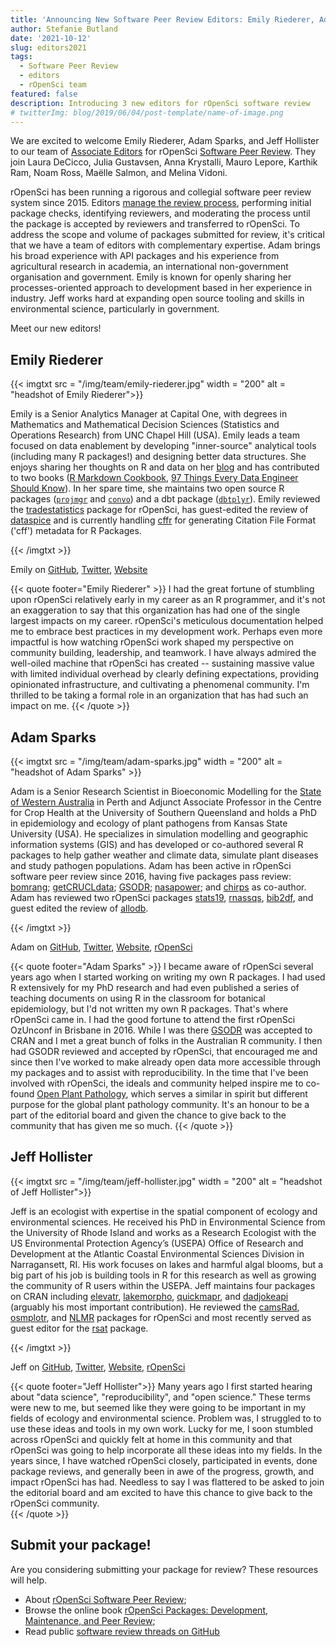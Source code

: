 ```yaml
---
title: 'Announcing New Software Peer Review Editors: Emily Riederer, Adam Sparks, and Jeff Hollister'
author: Stefanie Butland
date: '2021-10-12'
slug: editors2021
tags:
  - Software Peer Review
  - editors
  - rOpenSci team
featured: false
description: Introducing 3 new editors for rOpenSci software review
# twitterImg: blog/2019/06/04/post-template/name-of-image.png
---
```

We are excited to welcome Emily Riederer, Adam Sparks, and Jeff Hollister to our team of [Associate Editors](/software-review/#editors) for rOpenSci [Software Peer Review](/software-review/). 
They join Laura DeCicco, Julia Gustavsen, Anna Krystalli, Mauro Lepore, Karthik Ram, Noam Ross, Maëlle Salmon, and Melina Vidoni. 

rOpenSci has been running a rigorous and collegial software peer review system since 2015. 
Editors [manage the review process](https://devguide.ropensci.org/editorguide.html), performing initial package checks, identifying reviewers, and moderating the process until the package is accepted by reviewers and transferred to rOpenSci. 
To address the scope and volume of packages submitted for review, it's critical that we have a team of editors with complementary expertise.
Adam brings his broad experience with API packages and his experience from agricultural research in academia, an international non-government organisation and government.
Emily is known for openly sharing her processes-oriented approach to development based in her experience in industry.
Jeff works hard at expanding open source tooling and skills in environmental science, particularly in government. 

Meet our new editors!

## Emily Riederer

{{< imgtxt src = "/img/team/emily-riederer.jpg" width = "200" alt = "headshot of Emily Riederer">}} 

Emily is a Senior Analytics Manager at Capital One, with degrees in Mathematics and Mathematical Decision Sciences (Statistics and Operations Research) from UNC Chapel Hill (USA). 
Emily leads a team focused on data enablement by developing "inner-source" analytical tools (including many R packages!) and designing better data structures. She enjoys sharing her thoughts on R and data on her [blog](https://emilyriederer.netlify.com/) and has contributed to two books ([R Markdown Cookbook](https://bookdown.org/yihui/rmarkdown-cookbook/), [97 Things Every Data Engineer Should Know](https://www.oreilly.com/library/view/97-things-every/9781492062400/)). In her spare time, she maintains two open source R packages ([`projmgr`](https://cran.r-project.org/package=projmgr) and [`convo`](https://github.com/emilyriederer/convo)) and a dbt package ([`dbtplyr`](https://github.com/emilyriederer/dbtplyr)). 
Emily reviewed the [tradestatistics](https://github.com/ropensci/software-review/issues/274) package for rOpenSci, has guest-edited the review of [dataspice](https://github.com/ropensci/software-review/issues/426) and is currently handling [cffr](https://github.com/ropensci/software-review/issues/463) for generating Citation File Format ('cff') metadata for R Packages.

{{< /imgtxt >}}

Emily on [GitHub](https://github.com/emilyriederer), [Twitter](https://twitter.com/emilyriederer), [Website](https://emilyriederer.netlify.com/)

{{< quote footer="Emily Riederer" >}}
I had the great fortune of stumbling upon rOpenSci relatively early in my career as an R programmer, and it's not an exaggeration to say that this organization has had one of the single largest impacts on my career. rOpenSci's meticulous documentation helped me to embrace best practices in my development work. Perhaps even more impactful is how watching rOpenSci work shaped my perspective on community building, leadership, and teamwork. I have always admired the well-oiled machine that rOpenSci has created -- sustaining massive value with limited individual overhead by clearly defining expectations, providing opinionated infrastructure, and cultivating a phenomenal community. I'm thrilled to be taking a formal role in an organization that has had such an impact on me. 
{{< /quote >}}


## Adam Sparks

{{< imgtxt src = "/img/team/adam-sparks.jpg" width = "200" alt = "headshot of Adam Sparks" >}} 

Adam is a Senior Research Scientist in Bioeconomic Modelling for the [State of Western Australia](https://www.dpird.wa.gov.au/) in Perth and Adjunct Associate Professor in the Centre for Crop Health at the University of Southern Queensland and holds a PhD in epidemiology and ecology of plant pathogens from Kansas State University (USA). 
He specializes in simulation modelling and geographic information systems (GIS) and has developed or co-authored several R packages to help gather weather and climate data, simulate plant diseases and study pathogen populations. Adam has been active in rOpenSci software peer review since 2016, having five packages pass review: [bomrang](https://docs.ropensci.org/bomrang); [getCRUCLdata](https://docs.ropensci.org/getCRUCLdata); [GSODR](https://docs.ropensci.org/GSODR); [nasapower](https://docs.ropensci.org/nasapower); and [chirps](https://docs.ropensci.org/chirps/) as co-author.
Adam has reviewed two rOpenSci packages [stats19](https://github.com/ropensci/software-review/issues/266), [rnassqs](https://github.com/ropensci/software-review/issues/298), [bib2df](https://github.com/ropensci/software-review/issues/124), and guest edited the review of [allodb](https://github.com/ropensci/software-review/issues/436). 


{{< /imgtxt >}}

Adam on [GitHub](https://github.com/adamhsparks), [Twitter](https://twitter.com/adamhsparks), [Website](https://adamhsparks.com/), [rOpenSci](/author/adam-sparks/)

{{< quote footer="Adam Sparks" >}}
I became aware of rOpenSci several years ago when I started working on writing my own R packages. I had used R extensively for my PhD research and had even published a series of teaching documents on using R in the classroom for botanical epidemiology, but I'd not written my own R packages. That's where rOpenSci came in. I had the good fortune to attend the first rOpenSci OzUnconf in Brisbane in 2016. While I was there [GSODR](https://docs.ropensci.org/GSODR) was accepted to CRAN and I met a great bunch of folks in the Australian R community. I then had GSODR reviewed and accepted by rOpenSci, that encouraged me and since then I've worked to make already open data more accessible through my packages and to assist with reproducibility. In the time that I've been involved with rOpenSci, the ideals and community helped inspire me to co-found [Open Plant Pathology](https://www.openplantpathology.org), which serves a similar in spirit but different purpose for the global plant pathology community. It's an honour to be a part of the editorial board and given the chance to give back to the community that has given me so much.
{{< /quote >}}

## Jeff Hollister

{{< imgtxt src = "/img/team/jeff-hollister.jpg" width = "200" alt = "headshot of Jeff Hollister">}} 

Jeff is an ecologist with expertise in the spatial component of ecology and environmental sciences. He received his PhD in Environmental Science from the University of Rhode Island and works as a Research Ecologist with the US Environmental Protection Agency’s (USEPA) Office of Research and Development at the Atlantic Coastal Environmental Sciences Division in Narragansett, RI. His work focuses on lakes and harmful algal blooms, but a big part of his job is building tools in R for this research as well as growing the community of R users within the USEPA. Jeff maintains four packages on CRAN including [elevatr](https://cran.r-project.org/package=elevatr), [lakemorpho](https://cran.r-project.org/package=lakemorpho), [quickmapr](https://cran.r-project.org/package=quickmapr), and [dadjokeapi](https://cran.r-project.org/package=dadjokeapi) (arguably his most important contribution). He reviewed the [camsRad](https://github.com/ropensci/camsRad), [osmplotr](https://github.com/ropensci/osmplotr), and [NLMR](https://github.com/ropensci/NLMR) packages for rOpenSci and most recently served as guest editor for the [rsat](https://github.com/ropensci/rsat) package.

{{< /imgtxt >}}

Jeff on [GitHub](https://github.com/jhollist), [Twitter](https://twitter.com/jhollist), [Website](https://jwhollister.com/), [rOpenSci](/author/jeff-hollister/)

{{< quote footer="Jeff Hollister">}}
Many years ago I first started hearing about "data science", "reproducibility", and "open science." These terms were new to me, but seemed like they were going to be important in my fields of ecology and environmental science. Problem was, I struggled to to use these ideas and tools in my own work. Lucky for me, I soon stumbled across rOpenSci and quickly felt at home in this community and that rOpenSci was going to help incorporate all these ideas into my fields. In the years since, I have watched rOpenSci closely, participated in events, done package reviews, and generally been in awe of the progress, growth, and impact rOpenSci has had. Needless to say I was flattered to be asked to join the editorial board and am excited to have this chance to give back to the rOpenSci community.  
{{< /quote >}}


## Submit your package!

Are you considering submitting your package for review? These resources will help.

- About [rOpenSci Software Peer Review](/software-review/);
- Browse the online book [rOpenSci Packages: Development, Maintenance, and Peer Review](https://devguide.ropensci.org/);
- Read public [software review threads on GitHub](https://github.com/ropensci/software-review/issues)

